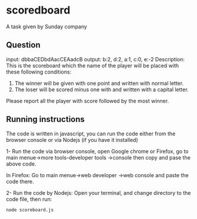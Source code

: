 # scoredboard
A task given by Sunday company 

## Question
input: dbbaCEDbdAacCEAadcB
output: b:2, d:2, a:1, c:0, e:-2
Description:
This is the scoreboard which the name of the player will be placed with these following conditions:
1. The winner will be given with one point and written with normal letter.
2. The loser will be scored minus one with and written with a capital letter.

Please report all the player with score followed by the most winner.





## Running instructions

The code is written in javascript, you can run the code either from the browser console or via Nodejs (if you have it installed)

1- Run the code via browser console, open Google chrome or Firefox, go to 	main menue->more tools-developer tools ->console
then copy and pase the above code.


In Firefox:
Go to main menue->web developer ->web console
 and paste the code there.



 2- Run the code by Nodejs: 
Open your terminal, and change directory to the code file, then run:

```
node scoreboard.js
```
